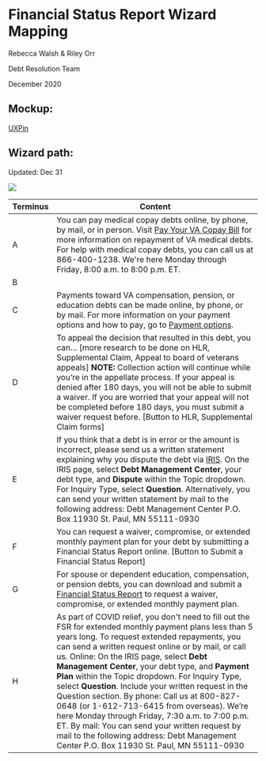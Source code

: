 # Financial Status Report Wizard Mapping

Rebecca Walsh & Riley Orr

Debt Resolution Team

December 2020


Mockup:
---------------------------------------------------------------------------------------------------------------------
[UXPin](https://preview.uxpin.com/803dc24213cf723bfce6c5e3eaef5a2c3f3e344b#/pages//simulate/sitemap?mode=i)


Wizard path:
------------
Updated: Dec 31

![](https://lh4.googleusercontent.com/T59FVXVat9RLJYqeFS-bClPaN9OFAQopRTmx7OImvknzpf-GpkDOkJ_Zkd89p40tOUIpPUN7MEhT0gwRwD85OebBqy6fBDCJ_4HwbDHu5UPCUgEuw50yKwP-DkoD-jbpnM3CQ14k)

| Terminus | Content                                                                                                                                                                                                                                                                                                                                                                                                                                                                                                                                                                                                                                                                                                                           |
|----------|-----------------------------------------------------------------------------------------------------------------------------------------------------------------------------------------------------------------------------------------------------------------------------------------------------------------------------------------------------------------------------------------------------------------------------------------------------------------------------------------------------------------------------------------------------------------------------------------------------------------------------------------------------------------------------------------------------------------------------------|
| A        | You can pay medical copay debts online, by phone, by mail, or in person. Visit [Pay Your VA Copay Bill](https://www.va.gov/health-care/pay-copay-bill/) for more information on repayment of VA medical debts.  For help with medical copay debts, you can call us at 866-400-1238. We're here Monday through Friday, 8:00 a.m. to 8:00 p.m. ET.                                                                                                                                                                                                                                                                                                                                                                                  |
| B        |                                                                                                                                                                                                                                                                                                                                                                                                                                                                                                                                                                                                                                                                                                                                   |
| C        | Payments toward VA compensation, pension, or education debts can be made online, by phone, or by mail. For more information on your payment options and how to pay, go to [Payment options](https://www.va.gov/debtman/Payment_Options.asp).                                                                                                                                                                                                                                                                                                                                                                                                                                                                                      |
| D        | To appeal the decision that resulted in this debt, you can… [more research to be done on HLR, Supplemental Claim, Appeal to board of veterans appeals] **NOTE:** Collection action will continue while you’re in the appellate process. If your appeal is denied after 180 days, you will not be able to submit a waiver. If you are worried that your appeal will not be completed before 180 days, you must submit a waiver request before.  [Button to HLR, Supplemental Claim forms]                                                                                                                                                                                                                                       |
| E        | If you think that a debt is in error or the amount is incorrect,  please send us a written statement explaining why you dispute the debt via  [IRIS](). On the IRIS page, select **Debt Management Center**, your debt type, and **Dispute** within the Topic dropdown. For Inquiry Type, select **Question**.   Alternatively, you can send your written statement by  mail to the following address: Debt Management Center P.O. Box 11930 St. Paul, MN 55111-0930                                                                                                                                                                                                                                                              |
| F        | You can request a waiver, compromise, or extended monthly payment plan for your debt by submitting a Financial Status Report online. [Button to Submit a Financial Status Report]                                                                                                                                                                                                                                                                                                                                                                                                                                                                                                                                                 |
| G        | For spouse or dependent education, compensation, or pension debts, you can download and submit a [Financial Status Report](https://www.va.gov/debtman/Financial_Status_Report.asp) to request a waiver, compromise, or extended monthly payment plan.                                                                                                                                                                                                                                                                                                                                                                                                                                                                             |
| H        | As part of COVID relief, you don't need to fill out the FSR for extended monthly payment plans less than 5 years long. To request extended repayments, you can send a written request online or by mail, or call us.   Online:  On the IRIS page, select **Debt Management Center**, your debt type, and **Payment Plan** within the Topic dropdown. For Inquiry Type, select **Question**. Include your written request in the Question section.  By phone: Call us at 800-827-0648 (or 1-612-713-6415 from overseas). We’re here Monday through Friday, 7:30 a.m. to 7:00 p.m. ET.  By mail: You can send your written request by  mail to the following address: Debt Management Center P.O. Box 11930 St. Paul, MN 55111-0930 |
